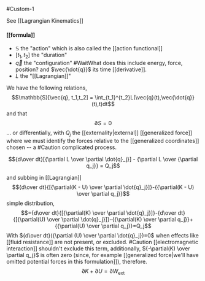 #Custom-1 

See [[Lagrangian Kinematics]]

#### [[formula]]
- $\mathbb{S}$ the "action" which is also called the [[action functional]]
- $[t_1,t_2]$ the "duration"
- $\vec{q}$ the "configuration" #WaitWhat does this include energy, force, position? and $\vec{\dot{q}}$ its time [[derivative]].
- $L$ the "[[Lagrangian]]"

We have the following relations,
$$\mathbb{S}[\vec{q}, t_1,t_2] = \int_{t_1}^{t_2}L(\vec{q}(t),\vec{\dot{q}}(t),t)dt$$ and that $$\partial S = 0$$
... or differentially, with $Q_j$ the [[externality|external]] [[generalized force]] where we must identify the forces relative to the [[generalized coordinates]] chosen -- a #Caution complicated process.

$${d\over dt}[{\partial L \over \partial \dot{q}_j}] - {\partial L \over {\partial q_j}} = Q_j$$

and subbing in [[Lagrangian]]
$${d\over dt}{[{\partial(K - U) \over \partial \dot{q}_j}]}-{{\partial(K - U) \over \partial q_j}}$$
simple distribution,	$$={d\over dt}{[{\partial(K) \over \partial \dot{q}_j}]}-{d\over dt}{[{\partial(U) \over \partial \dot{q}_j}]}-{{\partial(K) \over \partial q_j}}+{{\partial(U) \over \partial q_j}}=Q_j$$
With ${d\over dt}({\partial (U) \over \partial \dot{q}_j})=0$ when effects like [[fluid resistance]] are not present, or excluded. #Caution [[electromagnetic interaction]] shouldn't exclude this term, additionally, ${-\partial(K) \over \partial q_j}$ is often zero (since, for example [[generalized force|we'll have omitted potential forces in this formulation]]), therefore.
$$\partial K + \partial U = \partial W_\text{ext}$$
	